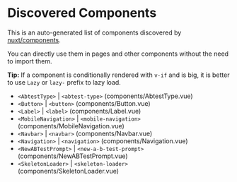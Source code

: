 # Discovered Components

This is an auto-generated list of components discovered by [nuxt/components](https://github.com/nuxt/components).

You can directly use them in pages and other components without the need to import them.

**Tip:** If a component is conditionally rendered with `v-if` and is big, it is better to use `Lazy` or `lazy-` prefix to lazy load.

- `<AbtestType>` | `<abtest-type>` (components/AbtestType.vue)
- `<Button>` | `<button>` (components/Button.vue)
- `<Label>` | `<label>` (components/Label.vue)
- `<MobileNavigation>` | `<mobile-navigation>` (components/MobileNavigation.vue)
- `<Navbar>` | `<navbar>` (components/Navbar.vue)
- `<Navigation>` | `<navigation>` (components/Navigation.vue)
- `<NewABTestPrompt>` | `<new-a-b-test-prompt>` (components/NewABTestPrompt.vue)
- `<SkeletonLoader>` | `<skeleton-loader>` (components/SkeletonLoader.vue)
